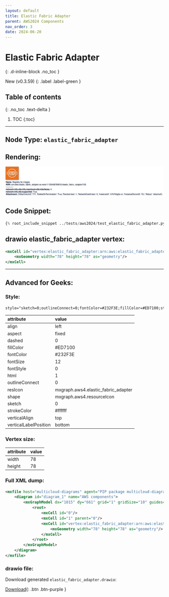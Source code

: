 ```yaml
---
layout: default
title: Elastic Fabric Adapter
parent: AWS2024 Components
nav_order: 3
date: 2024-06-20
---
```


# Elastic Fabric Adapter
{: .d-inline-block .no_toc }

New (v0.3.59)
{: .label .label-green }

## Table of contents
{: .no_toc .text-delta }

1. TOC
{:toc}

---


## Node Type: ``elastic_fabric_adapter``

## Rendering:

![lambda](output/jpg/elastic_fabric_adapter.jpg)

## Code Snippet:

```python
{% root_include_snippet ../tests/aws2024/test_elastic_fabric_adapter.py %}
```

## drawio elastic_fabric_adapter vertex:

```xml
<mxCell id="vertex:elastic_fabric_adapter:arn:aws:elastic_fabric_adapter:us-west-1:123456789012:elastic_fabric_adapter/123" parent="1" vertex="1">
    <mxGeometry width="78" height="78" as="geometry"/>
</mxCell>
```
---

## Advanced for Geeks:

### Style:
```html
style="sketch=0;outlineConnect=0;fontColor=#232F3E;fillColor=#ED7100;strokeColor=#ffffff;dashed=0;verticalLabelPosition=bottom;verticalAlign=top;align=left;html=1;fontSize=12;fontStyle=0;aspect=fixed;shape=mxgraph.aws4.resourceIcon;resIcon=mxgraph.aws4.elastic_fabric_adapter;"
```

| attribute | value |
|:----------|:------|
|align| left |
|aspect| fixed |
|dashed| 0 |
|fillColor| #ED7100 |
|fontColor| #232F3E |
|fontSize| 12 |
|fontStyle| 0 |
|html| 1 |
|outlineConnect| 0 |
|resIcon| mxgraph.aws4.elastic_fabric_adapter |
|shape| mxgraph.aws4.resourceIcon |
|sketch| 0 |
|strokeColor| #ffffff |
|verticalAlign| top |
|verticalLabelPosition| bottom |

### Vertex size:

| attribute | value |
|:---------|:-----------|
| width    | 78  |
| height   |78|

### Full XML dump:
```xml
<mxfile host="multicloud-diagrams" agent="PIP package multicloud-diagrams. Generate resources in draw.io compatible format for Cloud infrastructure. Copyrights @ Roman Tsypuk 2023. MIT license." type="MultiCloud">
    <diagram id="diagram_1" name="AWS components">
        <mxGraphModel dx="1015" dy="661" grid="1" gridSize="10" guides="1" tooltips="1" connect="1" arrows="1" fold="1" page="1" pageScale="1" pageWidth="850" pageHeight="1100" math="0" shadow="1">
            <root>
                <mxCell id="0"/>
                <mxCell id="1" parent="0"/>
                <mxCell id="vertex:elastic_fabric_adapter:arn:aws:elastic_fabric_adapter:us-west-1:123456789012:elastic_fabric_adapter/123" value="&lt;b&gt;Name&lt;/b&gt;: Registry for images&lt;BR&gt;&lt;b&gt;ARN&lt;/b&gt;: arn:aws:elastic_fabric_adapter:us-west-1:123456789012:elastic_fabric_adapter/123&lt;BR&gt;-----------&lt;BR&gt;&lt;b&gt;network-info.efa-info.maximum-efa-interfaces&lt;/b&gt;: 4&lt;BR&gt;&lt;b&gt;network-info.efa-supported&lt;/b&gt;: True&lt;BR&gt;&lt;b&gt;Attachment&lt;/b&gt;: {'AttachmentId': 777, 'DeleteOnTermination': True, 'DeviceIndex': 1, 'NetworkCardIndex': 3, 'InstanceId': 'x75759g9s-re', 'InstanceOwnerId': 'EJ', 'Status': 'attached'}" style="sketch=0;outlineConnect=0;fontColor=#232F3E;fillColor=#ED7100;strokeColor=#ffffff;dashed=0;verticalLabelPosition=bottom;verticalAlign=top;align=left;html=1;fontSize=12;fontStyle=0;aspect=fixed;shape=mxgraph.aws4.resourceIcon;resIcon=mxgraph.aws4.elastic_fabric_adapter;" parent="1" vertex="1">
                    <mxGeometry width="78" height="78" as="geometry"/>
                </mxCell>
            </root>
        </mxGraphModel>
    </diagram>
</mxfile>
```

### drawio file:

Download generated ``elastic_fabric_adapter.drawio``:

[Download](output/drawio/elastic_fabric_adapter.drawio){: .btn .btn-purple }